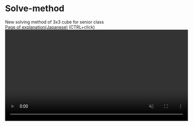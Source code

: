 # Solve-method
New solving method of 3x3 cube for senior class<br>
<a href="https://noriofujii.github.io/Solve-method/ルービックキューブものぐさ法.html">Page of explanation(Japanese)</a>
(CTRL+click)
<video src="images/CubeGoal.mp4" width=600 height=300 controls autoplay muted loop></video>
